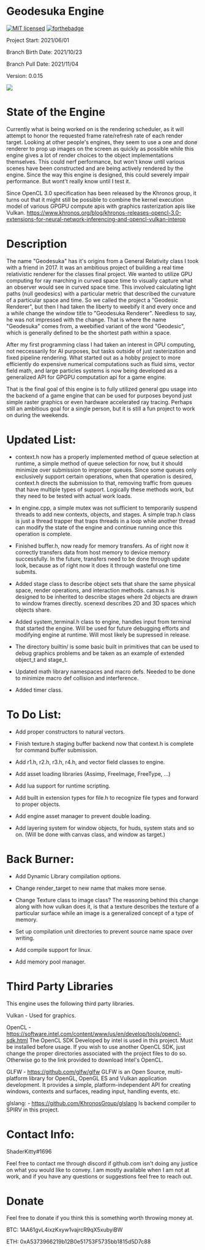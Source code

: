 # Geodesuka Engine

[![MIT licensed](https://img.shields.io/badge/license-MIT-blue.svg)](LICENSE.md)
[![forthebadge](https://forthebadge.com/images/badges/works-on-my-machine.svg)](https://forthebadge.com)

Project Start: 2021/06/01

Branch Birth Date: 2021/10/23

Branch Pull Date: 2021/11/04

Version: 0.0.15

![](https://github.com/ShaderKitty/Geodesuka/blob/master/res/github/glcringe.jpg)

# State of the Engine

Currently what is being worked on is the rendering scheduler, as it will attempt to honor
the requested frame rate/refresh rate of each render target. Looking at other people's engines,
they seem to use a one and done renderer to prop up images on the screen as quickly as possible
while this engine gives a lot of render choices to the object implementations themselves. This
could nerf performance, but won't know until various scenes have been constructed and are being
actively rendered by the engine. Since the way this engine is designed, this could severely impair
performance. But wont't really know until I test it.

Since OpenCL 3.0 specification has been released by the Khronos group, it turns out that it might
still be possible to combine the kernel execution model of various GPGPU compute apis with graphics
rasterization apis like Vulkan.
https://www.khronos.org/blog/khronos-releases-opencl-3.0-extensions-for-neural-network-inferencing-and-opencl-vulkan-interop

# Description

The name "Geodesuka" has it's origins from a General Relativity class I took with a friend in 2017. It was
an ambitious project of building a real time relativistic renderer for the classes final project. We wanted
to utilize GPU computing for ray marching in curved space time to visually capture what an observer would
see in curved space time. This involved calculating light paths (null geodesics) with a particular metric
that described the curvature of a particular space and time. So we called the project a "Geodesic Renderer",
but then I had taken the liberty to weebify it and every once and a while change the window title to 
"Geodesuka Renderer". Needless to say, he was not impressed with the change. That is where the name "Geodesuka"
comes from, a weebified variant of the word "Geodesic", which is generally defined to be the shortest path within
a space.

After my first programming class I had taken an interest in GPU computing, not neccessarily for AI purposes, but
tasks outside of just rasterization and fixed pipeline rendering. What started out as a hobby project to more 
efficiently do expensive numerical computations such as fluid sims, vector field math, and large particles systems
is now being developed as a generalized API for GPGPU computation api for a game engine.

That is the final goal of this engine is to fully utilized general gpu usage into the backend of a game engine 
that can be used for purposes beyond just simple raster graphics or even hardware accelerated ray tracing. Perhaps
still an ambitious goal for a single person, but it is still a fun project to work on during the weekends.

# Updated List:

- context.h now has a properly implemented method of queue selection
at runtime, a simple method of queue selection for now, but it should
minimize over submission to improper queues. Since some queues only
exclusively support certain operations, when that operation is desired,
context.h directs the submission to that, removing traffic from queues
that have multiple types of support. Logically these methods work, but
they need to be tested with actual work loads.

- In engine.cpp, a simple mutex was not sufficient to temporarily suspend
threads to add new contexts, objects, and stages. A simple trap.h class
is just a thread trapper that traps threads in a loop while another thread
can modify the state of the engine and continue running once this operation
is complete.

- Finished buffer.h, now ready for memory transfers. As of right now it correctly
transfers data from host memory to device memory successfully. In the future,
transfers need to be done through update look, because as of right now it does it
through wasteful one time submits.

- Added stage class to describe object sets that share the same physical space,
render operations, and interaction methods. canvas.h is designed to be inherited
to describe stages where 2d objects are drawn to window frames directly. scenexd
describes 2D and 3D spaces which objects share.

- Added system_terminal.h class to engine, handles input from terminal that started
the engine. Will be used for future debugging efforts and modifying engine at 
runtime. Will most likely be supressed in release.

- The directory builtin/ is some basic built in primitives that can be used to 
debug graphics problems and be taken as an example of extended object_t and 
stage_t.

- Updated math library namespaces and macro defs. Needed to be done to minimize
macro def collision and interference.

- Added timer class.

# To Do List:

- Add proper constructors to natural vectors.

- Finish texture.h staging buffer backend now that
context.h is complete for command buffer submission.

- Add r1.h, r2.h, r3.h, r4.h, and vector field classes to engine.

- Add asset loading libraries (Assimp, FreeImage, FreeType, ...)

- Add lua support for runtime scripting.

- Add built in extension types for file.h to recognize file types
and forward to proper objects.

- Add engine asset manager to prevent double loading.

- Add layering system for window objects, for huds, system stats and so
on. (Will be done with canvas class, and window as target.)

# Back Burner:

- Add Dynamic Library compilation options.

- Change render_target to new name that makes more sense.

- Change Texture class to image class? The reasoning behind this change
along with how vulkan does it, is that a texture describes the texture
of a particular surface while an image is a generalized concept of a type
of memory.

- Set up compilation unit directories to prevent source name space over writing.

- Add compile support for linux.

- Add memory pool manager. 

# Third Party Libraries

This engine uses the following third party libraries.

Vulkan - Used for graphics.

OpenCL - https://software.intel.com/content/www/us/en/develop/tools/opencl-sdk.html
    The OpenCL SDK Developed by intel is used in this project. Must be installed before usage.
    If you wish to use another OpenCL SDK, just change the proper directories associated with
    the project files to do so. Otherwise go to the link provided to download Intel's OpenCL.

GLFW - https://github.com/glfw/glfw
    GLFW is an Open Source, multi-platform library for OpenGL, OpenGL ES and Vulkan application development.
    It provides a simple, platform-independent API for creating windows, contexts and surfaces, reading input, 
    handling events, etc.

glslang: - https://github.com/KhronosGroup/glslang
    Is backend compiler to SPIRV in this project.

# Contact Info:
ShaderKitty#1696 

Feel free to contact me through discord if github.com isn't doing any justice on what you would like to convey.
I am mostly available when I am not at work, and if you have any questions or suggestions feel free to reach out.

# Donate

Feel free to donate if you think this is something worth throwing money at.

BTC: 1AA61gvL4ixzKxyw1vajrcR9qX5xubyiBW

ETH: 0xA5373966219b12B0e51753F5735bb1815d5D7c88
